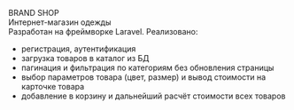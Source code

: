 BRAND SHOP<br>
Интернет-магазин одежды<br>
Разработан на фреймворке Laravel.
Реализовано:
- регистрация, аутентификация
- загрузка товаров в каталог из БД<br>
- пагинация и фильтрация по категориям без обновления страницы<br>
- выбор параметров товара (цвет, размер) и вывод стоимости на карточке товара<br>
- добавление в корзину и дальнейший расчёт стоимости всех товаров<br>
